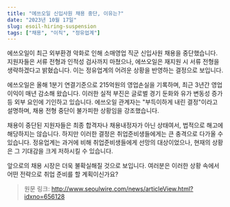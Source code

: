 ```yaml
---
title: "에쓰오일 신입사원 채용 중단, 이유는?"
date: "2023년 10월 17일"
slug: esoil-hiring-suspension
tags: ["채용", "이직", "정유업계"]
---
```


에쓰오일이 최근 외부환경 악화로 인해 소매영업 직군 신입사원 채용을 중단했습니다. 지원자들은 서류 전형과 인적성 검사까지 마쳤으나, 에쓰오일은 재지원 시 서류 전형을 생략하겠다고 밝혔습니다. 이는 정유업계의 어려운 상황을 반영하는 결정으로 보입니다.

에쓰오일은 올해 1분기 연결기준으로 215억원의 영업손실을 기록하며, 최근 3년간 영업이익이 매년 감소해 왔습니다. 이러한 실적 부진은 글로벌 경기 둔화와 유가 변동성 증가 등 외부 요인에 기인하고 있습니다. 에쓰오일 관계자는 "부득이하게 내린 결정"이라고 설명하며, 채용 전형 중단이 불가피한 상황임을 강조했습니다.

채용이 중단된 지원자들은 최종 합격자나 채용내정자가 아닌 상태여서, 법적으로 해고에 해당하지는 않습니다. 하지만 이러한 결정은 취업준비생들에게는 큰 충격으로 다가올 수 있습니다. 정유업계는 과거에 비해 취업준비생들에게 선망의 대상이었으나, 현재의 상황은 그 기대감을 크게 저하시킬 수 있습니다.

앞으로의 채용 시장은 더욱 불확실해질 것으로 보입니다. 여러분은 이러한 상황 속에서 어떤 전략으로 취업 준비를 할 계획이신가요?

> 원문 링크: http://www.seoulwire.com/news/articleView.html?idxno=656128